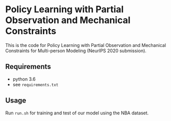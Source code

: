 # Policy Learning with Partial Observation and Mechanical Constraints

This is the code for Policy Learning with Partial Observation and Mechanical Constraints for Multi-person Modeling (NeurIPS 2020 submission).

## Requirements

* python 3.6 
* see `requirements.txt`

## Usage
 
Run `run.sh` for training and test of our model using the NBA dataset.
